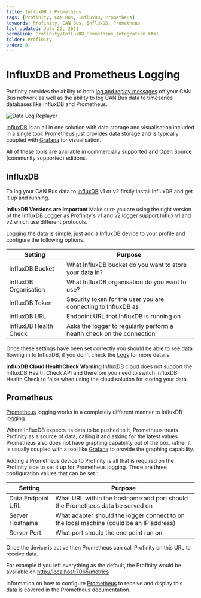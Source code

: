 ```yaml
---
title: InfluxDB / Prometheus
tags: [Profinity, CAN Bus, InfluxDB, Prometheus]
keywords: Profinity, CAN Bus, InfluxDB, Prometheus
last_updated: July 22, 2021
permalink: Profinity/InfluxDB_Prometheus_Integration.html
folder: Profinity
order: 8
---
```


# InfluxDB and Prometheus Logging

Profinity provides the ability to both [log and replay messages](Logging_Replaying_CAN_Bus_Messages.html) off your CAN Bus network as well as the ability to log CAN Bus data to timeseries databases like InfluxDB and Prometheus.

![Data Log Replayer](fluxDB.png)

[InfluxDB](https://www.influxdata.com) is an all in one solution with data storage and visualisation included in a single tool.  [Prometheus](https://prometheus.io) just provides data storage and is typically coupled with [Grafana](https://grafana.com) for visualisation.  

All of these tools are available in commercially supported and Open Source (community supported) editions.

## InfluxDB

To log your CAN Bus data to [InfluxDB](https://www.influxdata.com/) v1 or v2 firstly install InfluxDB and get it up and running.

<div class="callout callout--warning">
    <p><strong>InfluxDB Versions are Important</strong> 
    Make sure you are using the right version of the InfluxDB Logger as Profinity's v1 and v2 logger support Influx v1 and v2 which use different protocols.
    </p>
</div>

Logging the data is simple, just add a InfluxDB device to your profile and configure the following options. 

| Setting               | Purpose                                                               |
| --------------------- | --------------------------------------------------------------------- |
| InfluxDB Bucket       | What InfluxDB bucket do you want to store your data in?               |
| InfluxDB Organisation | What InfluxDB organisation do you want to use?                        |
| InfluxDB Token        | Security token for the user you are connecting to InfluxDB as         |
| InfluxDB URL          | Endpoint URL that InfluxDB is running on                              |
| InfluxDB Health Check | Asks the logger to regularly perform a health check on the connection |

Once these settings have been set correctly you should be able to see data flowing in to InfluxDB, if you don't check the [Logs](Profinity_Log.html) for more details.  

<div class="callout callout--warning">
    <p><strong>InfluxDB Cloud HealthCheck Warning</strong> 
    InfluxDB cloud does not support the InfluxDB Health Check API and therefore you need to switch InfluxDB Health Check to false when using the cloud solution for storing your data.
    </p>
</div>

## Prometheus

[Prometheus](https://prometheus.io) logging works in a completely different manner to InfluxDB logging.  

Where InfluxDB expects its data to be pushed to it, Prometheus treats Profinity as a source of data, calling it and asking for the latest values.  Prometheus also does not have graphing capability out of the box, rather it is usually coupled with a tool like [Grafana](https://grafana.com) to provide the graphing capability.

Adding a Prometheus device to Profinity is all that is required on the Profinity side to set it up for Prometheus logging.  There are three configuration values that can be set :

| Setting               | Purpose                                                                                  |
| --------------------- | ---------------------------------------------------------------------------------------- |
| Data Endpoint URL     | What URL within the hostname and port should the Prometheus data be served on            |
| Server Hostname       | What adapter should the logger connect to on the local machine (could be an IP address)  |
| Server Port           | What port should the end point run on                                                    |

Once the device is active then Prometheus can call Profinity on this URL to receive data.

For example if you left everything as the default, the Profinity would be available on [http://localhost:7065/metrics](http://localhost:7065/metrics)

Information on how to configure [Prometheus](https://prometheus.io) to receive and display this data is covered in the Prometheus documentation.